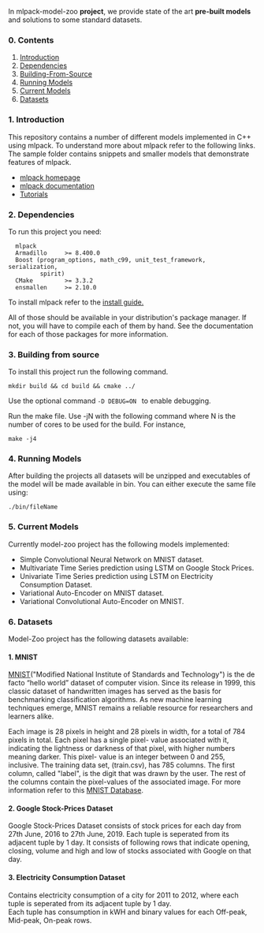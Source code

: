 In mlpack-model-zoo **project**, we provide state of the art **pre-built 
models** and solutions to some standard datasets.

### 0. Contents

  1. [Introduction](#1-introduction)
  2. [Dependencies](#2-dependencies)
  3. [Building-From-Source](#3-building-from-source)
  4. [Running Models](#4-running-models)
  5. [Current Models](#5-current-models)
  6. [Datasets](#6-datasets)

###  1. Introduction

   This repository contains a number of different models implemented in C++ using
   mlpack. To understand more about mlpack refer to the following links. The sample folder 
   contains snippets and smaller models that demonstrate features of mlpack. 
  - [mlpack homepage](https://www.mlpack.org/)
  - [mlpack documentation](https://www.mlpack.org/docs.html)
  - [Tutorials](https://www.mlpack.org/doc/mlpack-git/doxygen/tutorials.html)

### 2. Dependencies

To run this project you need:

      mlpack
      Armadillo     >= 8.400.0
      Boost (program_options, math_c99, unit_test_framework, serialization,
             spirit)
      CMake         >= 3.3.2
      ensmallen     >= 2.10.0
To install mlpack refer to the [install guide.](https://www.mlpack.org/docs.html)

All of those should be available in your distribution's package manager. If
not, you will have to compile each of them by hand. See the documentation for
each of those packages for more information.

### 3. Building from source

To install this project run the following command.
  
  `mkdir build && cd build && cmake ../`

Use the optional command `-D DEBUG=ON ` to enable debugging.

Run the make file. Use -jN with the following command where N is the number of cores to be used for the build. 
For instance,
  
  `make -j4`

### 4. Running Models

After building the projects all datasets will be unzipped and executables of the model will be made available in 
bin. You can either execute the same file using:

  `./bin/fileName`
  
### 5. Current Models

Currently model-zoo project has the following models implemented:

  - Simple Convolutional Neural Network on MNIST dataset.
  - Multivariate Time Series prediction using LSTM on Google Stock Prices.
  - Univariate Time Series prediction using LSTM on Electricity Consumption Dataset.
  - Variational Auto-Encoder on MNIST dataset.
  - Variational Convolutional Auto-Encoder on MNIST.
  
### 6. Datasets

Model-Zoo project has the following datasets available:

#### 1. MNIST

[MNIST](http://yann.lecun.com/exdb/mnist/)("Modified National Institute of Standards and Technology") is the de facto “hello world” dataset of computer vision. 
Since its release in 1999, this classic dataset of handwritten images has served as the basis for benchmarking classification 
algorithms. As new machine learning techniques emerge, MNIST remains a reliable resource for researchers and learners alike.

Each image is 28 pixels in height and 28 pixels in width, for a total of 784 pixels in total. Each pixel has a single pixel-
value associated with it, indicating the lightness or darkness of that pixel, with higher numbers meaning darker. This pixel-
value is an integer between 0 and 255, inclusive.
The training data set, (train.csv), has 785 columns. The first column, called "label", is the digit that was drawn by the 
user. The rest of the columns contain the pixel-values of the associated image. For more information refer to this [MNIST Database](http://yann.lecun.com/exdb/mnist/).

#### 2. Google Stock-Prices Dataset

Google Stock-Prices Dataset consists of stock prices for each day from 27th June, 2016 to 27th June, 2019. Each tuple is 
seperated from its adjacent tuple by 1 day. It consists of following rows that indicate opening, closing, volume and high and 
low of stocks associated with Google on that day.

#### 3. Electricity Consumption Dataset

Contains electricity consumption of a city for 2011 to 2012, where each tuple is seperated from its adjacent tuple by 1 day.  
Each tuple has consumption in kWH and binary values for each Off-peak, Mid-peak, On-peak rows.

